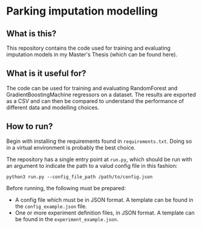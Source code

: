 # Parking imputation modelling

## What is this?
This repository contains the code used for training and evaluating imputation models in my Master's Thesis (which can be
 found here).

## What is it useful for?
The code can be used for training and evaluating RandomForest and GradientBoostingMachine regressors on a dataset. The 
results are exported as a CSV and can then be compared to understand the performance of different data and modelling 
choices.

## How to run?
Begin with installing the requirements found in `requirements.txt`. Doing so in a virtual environment is probably the best
choice.

The repository has a single entry point at `run.py`, which should be run with an argument to indicate the path to a 
valud config file in this fashion:

`python3 run.py --config_file_path /path/to/config.json`

Before running, the following must be prepared:
 * A config file which must be in JSON format. A template can be found in the `config_example.json`
 file.
 * One or more experiment definition files, in JSON format. A template can be found in the `experiment_example.json`.




